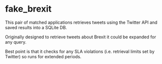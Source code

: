 # fake_brexit

This pair of matched applications retrieves tweets using the Twitter API and saved results into a SQLite DB.

Originally designed to retrieve tweets about Brexit it could be expanded for any query. 

Best point is that it checks for any SLA violations (i.e. retrieval limits set by Twitter) so runs for extended periods.
